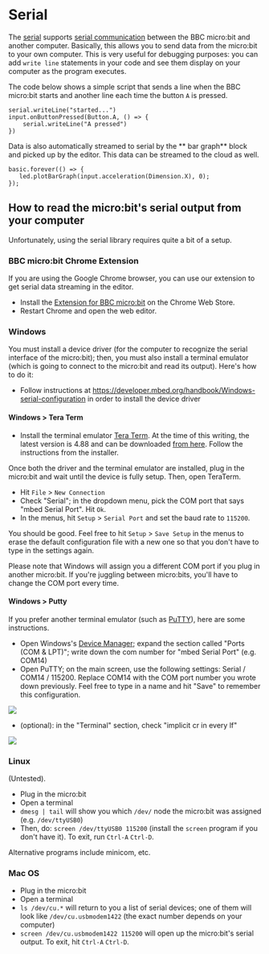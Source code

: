 # Serial

The [serial](/reference/serial) supports [serial communication](https://en.wikipedia.org/wiki/Serial_port) between the BBC micro:bit and another computer. Basically, this allows you to send data from the micro:bit to your own computer. This is very useful for debugging purposes: you can add `write line` statements in your code and see them display on your computer as the program executes.

The code below shows a simple script that sends a line when the BBC micro:bit starts and another line each time the button ``A`` is pressed.

```blocks
serial.writeLine("started...")
input.onButtonPressed(Button.A, () => {
    serial.writeLine("A pressed")
})
```

Data is also automatically streamed to serial by the ** bar graph** block
and picked up by the editor. This data can be streamed to the cloud as well.

```blocks
basic.forever(() => {
   led.plotBarGraph(input.acceleration(Dimension.X), 0);
});
```

## How to read the micro:bit's serial output from your computer

Unfortunately, using the serial library requires quite a bit of a setup.

### BBC micro:bit Chrome Extension

If you are using the Google Chrome browser, you can use our extension to get serial data streaming in the editor.

* Install the [Extension for BBC micro:bit](https://chrome.google.com/webstore/detail/extension-for-bbc-microbi/cihhkhnngbjlhahcfmhekmbnnjcjdbge?hl=en-US) on the Chrome Web Store.
* Restart Chrome and open the web editor.

### Windows

You must install a device driver (for the computer to recognize the serial interface of the micro:bit); then, you must also install a terminal emulator (which is going to connect to the micro:bit and read its output). Here's how to do it:

* Follow instructions at https://developer.mbed.org/handbook/Windows-serial-configuration in order to install the device driver

#### Windows > Tera Term

* Install the terminal emulator [Tera Term](https://ttssh2.osdn.jp/index.html.en). At the time of this writing, the latest version is 4.88 and can be downloaded [from here](http://en.osdn.jp/frs/redir.php?m=jaist&f=%2Fttssh2%2F63767%2Fteraterm-4.88.exe). Follow the instructions from the installer.

Once both the driver and the terminal emulator are installed, plug in the micro:bit and wait until the device is fully setup. Then, open TeraTerm.

* Hit `File` > `New Connection`
* Check "Serial"; in the dropdown menu, pick the COM port that says "mbed Serial Port". Hit `Ok`.
* In the menus, hit `Setup` > `Serial Port` and set the baud rate to `115200`.

You should be good. Feel free to hit `Setup` > `Save Setup` in the menus to erase the default configuration file with a new one so that you don't have to type in the settings again.

Please note that Windows will assign you a different COM port if you plug in another micro:bit. If you're juggling between micro:bits, you'll have to change the COM port every time.

#### Windows > Putty

If you prefer another terminal emulator (such as [PuTTY](http://www.putty.org/)), here are some instructions.

* Open Windows's [Device Manager](https://windows.microsoft.com/en-us/windows/open-device-manager); expand the section called "Ports (COM & LPT)"; write down the com number for "mbed Serial Port" (e.g. COM14)
* Open PuTTY; on the main screen, use the following settings: Serial / COM14 / 115200. Replace COM14 with the COM port number you wrote down previously. Feel free to type in a name and hit "Save" to remember this configuration.

![](/static/mb/serial-library-0.png)

* (optional): in the "Terminal" section, check "implicit cr in every lf"

![](/static/mb/serial-library-1.png)

### Linux

(Untested).

* Plug in the micro:bit
* Open a terminal
* `dmesg | tail` will show you which `/dev/` node the micro:bit was assigned (e.g. `/dev/ttyUSB0`)
* Then, do: `screen /dev/ttyUSB0 115200` (install the `screen` program if you don't have it). To exit, run `Ctrl-A` `Ctrl-D`.

Alternative programs include minicom, etc.

### Mac OS

* Plug in the micro:bit
* Open a terminal
* `ls /dev/cu.*` will return to you a list of serial devices; one of them will look like `/dev/cu.usbmodem1422` (the exact number depends on your computer)
* `screen /dev/cu.usbmodem1422 115200` will open up the micro:bit's serial output. To exit, hit `Ctrl-A` `Ctrl-D`.
